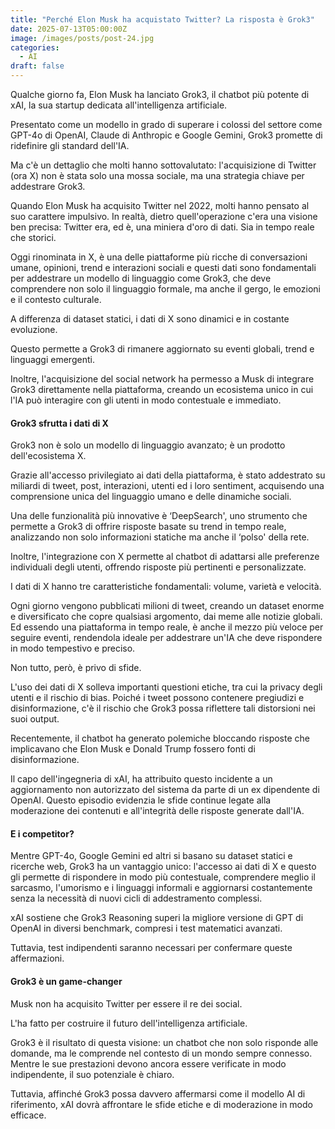```yaml
---
title: "Perché Elon Musk ha acquistato Twitter? La risposta è Grok3"
date: 2025-07-13T05:00:00Z
image: /images/posts/post-24.jpg
categories:
  - AI
draft: false
---
```


Qualche giorno fa, Elon Musk ha lanciato Grok3, il chatbot più potente di xAI, la sua startup dedicata all'intelligenza artificiale.

Presentato come un modello in grado di superare i colossi del settore come GPT-4o di OpenAI, Claude di Anthropic e Google Gemini, Grok3 promette di ridefinire gli standard dell'IA.

Ma c'è un dettaglio che molti hanno sottovalutato: l'acquisizione di Twitter (ora X) non è stata solo una mossa sociale, ma una strategia chiave per addestrare Grok3.

Quando Elon Musk ha acquisito Twitter nel 2022, molti hanno pensato al suo carattere impulsivo. In realtà, dietro quell'operazione c'era una visione ben precisa: Twitter era, ed è, una miniera d'oro di dati. Sia in tempo reale che storici.

Oggi rinominata in X, è una delle piattaforme più ricche di conversazioni umane, opinioni, trend e interazioni sociali e questi dati sono fondamentali per addestrare un modello di linguaggio come Grok3, che deve comprendere non solo il linguaggio formale, ma anche il gergo, le emozioni e il contesto culturale.

A differenza di dataset statici, i dati di X sono dinamici e in costante evoluzione.

Questo permette a Grok3 di rimanere aggiornato su eventi globali, trend e linguaggi emergenti.

Inoltre, l'acquisizione del social network ha permesso a Musk di integrare Grok3 direttamente nella piattaforma, creando un ecosistema unico in cui l'IA può interagire con gli utenti in modo contestuale e immediato.

#### Grok3 sfrutta i dati di X

Grok3 non è solo un modello di linguaggio avanzato; è un prodotto dell'ecosistema X.

Grazie all'accesso privilegiato ai dati della piattaforma, è stato addestrato su miliardi di tweet, post, interazioni, utenti ed i loro sentiment, acquisendo una comprensione unica del linguaggio umano e delle dinamiche sociali.

Una delle funzionalità più innovative è ‘DeepSearch', uno strumento che permette a Grok3 di offrire risposte basate su trend in tempo reale, analizzando non solo informazioni statiche ma anche il ‘polso' della rete.

Inoltre, l'integrazione con X permette al chatbot di adattarsi alle preferenze individuali degli utenti, offrendo risposte più pertinenti e personalizzate.

I dati di X hanno tre caratteristiche fondamentali: volume, varietà e velocità.

Ogni giorno vengono pubblicati milioni di tweet, creando un dataset enorme e diversificato che copre qualsiasi argomento, dai meme alle notizie globali. Ed essendo una piattaforma in tempo reale, è anche il mezzo più veloce per seguire eventi, rendendola ideale per addestrare un'IA che deve rispondere in modo tempestivo e preciso.

Non tutto, però, è privo di sfide.

L'uso dei dati di X solleva importanti questioni etiche, tra cui la privacy degli utenti e il rischio di bias. Poiché i tweet possono contenere pregiudizi e disinformazione, c'è il rischio che Grok3 possa riflettere tali distorsioni nei suoi output.

Recentemente, il chatbot ha generato polemiche bloccando risposte che implicavano che Elon Musk e Donald Trump fossero fonti di disinformazione.

Il capo dell'ingegneria di xAI, ha attribuito questo incidente a un aggiornamento non autorizzato del sistema da parte di un ex dipendente di OpenAI. Questo episodio evidenzia le sfide continue legate alla moderazione dei contenuti e all'integrità delle risposte generate dall'IA.

#### E i competitor?

Mentre GPT-4o, Google Gemini ed altri si basano su dataset statici e ricerche web, Grok3 ha un vantaggio unico: l'accesso ai dati di X e questo gli permette di rispondere in modo più contestuale, comprendere meglio il sarcasmo, l'umorismo e i linguaggi informali e aggiornarsi costantemente senza la necessità di nuovi cicli di addestramento complessi.

xAI sostiene che Grok3 Reasoning superi la migliore versione di GPT di OpenAI in diversi benchmark, compresi i test matematici avanzati.

Tuttavia, test indipendenti saranno necessari per confermare queste affermazioni.

#### Grok3 è un game-changer

Musk non ha acquisito Twitter per essere il re dei social.

L'ha fatto per costruire il futuro dell'intelligenza artificiale.

Grok3 è il risultato di questa visione: un chatbot che non solo risponde alle domande, ma le comprende nel contesto di un mondo sempre connesso. Mentre le sue prestazioni devono ancora essere verificate in modo indipendente, il suo potenziale è chiaro.

Tuttavia, affinché Grok3 possa davvero affermarsi come il modello AI di riferimento, xAI dovrà affrontare le sfide etiche e di moderazione in modo efficace.
